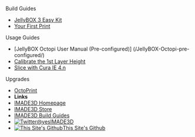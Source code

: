 Build Guides
- [JellyBOX 3  Easy Kit](/JB-2-Maker-Cold-Docs/)
- [Your First Print](/Your-First-Print/)

Usage Guides
- [JellyBOX Octopi User Manual (Pre-configured)] (/JellyBOX-Octopi-pre-configured/)
- [Calibrate the 1st Layer Height](/Calibrate-the-1st-Layer-Height/)
- [Slice with Cura IE 4.n](/Cura-Quick-Start-Guide/)

Upgrades
- [OctoPrint](/OctoPrint/)
- **Links**
- [IMADE3D Homepage](https://www.imade3d.com/)
- [IMADE3D Store](https://shop.imade3d.com)
- [IMADE3D Build Guides](https://docs.imade3d.com)
- [![Twitter](https://icongram.jgog.in/simple/twitter.svg?colored&size=16)@yesIMADE3D](http://twitter.com/yesimade3d)
- [![This Site's Github](https://icongram.jgog.in/simple/github.svg?color=808080&size=16)This Site's Github](https://github.com/imade3d/awesome-docs)
